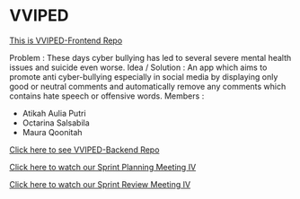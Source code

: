 # VVIPED

[This is VVIPED-Frontend Repo](https://github.com/AtikahBZqAulia/Vviped)


Problem : These days cyber bullying has led to several severe mental health issues and suicide even worse.
Idea / Solution : An app which aims to promote anti cyber-bullying especially in social media by displaying only good or neutral comments and automatically remove any comments which contains hate speech or offensive words.
Members :
- Atikah Aulia Putri
- Octarina Salsabila
- Maura Qoonitah


[Click here to see VVIPED-Backend Repo](https://github.com/AtikahBZqAulia/Vviped-Backend/)


[Click here to watch our Sprint Planning Meeting IV](https://youtu.be/WiwoEqXG-24/)

[Click here to watch our Sprint Review Meeting IV](https://youtu.be/)
